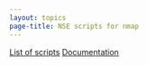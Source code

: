 ```yaml
---
layout: topics
page-title: NSE scripts for nmap
---
```


[List of scripts](https://nmap.org/nsedoc/scripts/)
[Documentation](https://nmap.org/nsedoc/)
